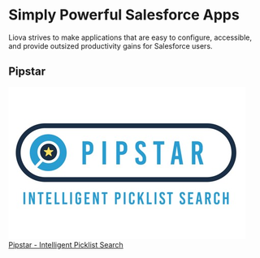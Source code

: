 # Simply Powerful Salesforce Apps

Liova strives to make applications that are easy to configure, accessible, and provide outsized productivity gains for Salesforce users.

## Pipstar
[![Pipstar](./assets/img/pipstar.png)](./pipstar.html)
[Pipstar - Intelligent Picklist Search](./pipstar.html) 

